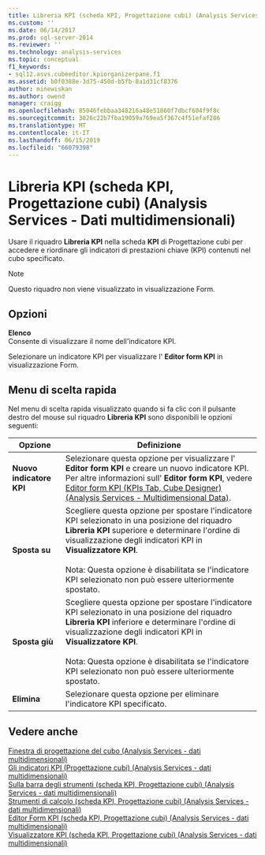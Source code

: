 ```yaml
---
title: Libreria KPI (scheda KPI, Progettazione cubi) (Analysis Services - dati multidimensionali) | Microsoft Docs
ms.custom: ''
ms.date: 06/14/2017
ms.prod: sql-server-2014
ms.reviewer: ''
ms.technology: analysis-services
ms.topic: conceptual
f1_keywords:
- sql12.asvs.cubeeditor.kpiorganizerpane.f1
ms.assetid: b0f0388e-3d75-450d-b5fb-8a1d31cf8376
author: minewiskan
ms.author: owend
manager: craigg
ms.openlocfilehash: 85046febbaa348216a48e51860f7dbcf604f9f8c
ms.sourcegitcommit: 3026c22b7fba19059a769ea5f367c4f51efaf286
ms.translationtype: MT
ms.contentlocale: it-IT
ms.lasthandoff: 06/15/2019
ms.locfileid: "66079398"
---
```

# <a name="kpi-organizer-kpis-tab-cube-designer-analysis-services---multidimensional-data"></a>Libreria KPI (scheda KPI, Progettazione cubi) (Analysis Services - Dati multidimensionali)
  Usare il riquadro **Libreria KPI** nella scheda **KPI** di Progettazione cubi per accedere e riordinare gli indicatori di prestazioni chiave (KPI) contenuti nel cubo specificato.  
  
> [!NOTE]  
>  Questo riquadro non viene visualizzato in visualizzazione Form.  
  
## <a name="options"></a>Opzioni  
 **Elenco**  
 Consente di visualizzare il nome dell'indicatore KPI.  
  
 Selezionare un indicatore KPI per visualizzare l' **Editor form KPI** in visualizzazione Form.  
  
## <a name="context-menu"></a>Menu di scelta rapida  
 Nel menu di scelta rapida visualizzato quando si fa clic con il pulsante destro del mouse sul riquadro **Libreria KPI** sono disponibili le opzioni seguenti:  
  
|Opzione|Definizione|  
|------------|----------------|  
|**Nuovo indicatore KPI**|Selezionare questa opzione per visualizzare l' **Editor form KPI** e creare un nuovo indicatore KPI. Per altre informazioni sull' **Editor form KPI**, vedere [Editor form KPI &#40;KPIs Tab, Cube Designer&#41; &#40;Analysis Services - Multidimensional Data&#41;](kpi-form-editor-kpis-tab-cube-designer-analysis-services-multidimensional-data.md).|  
|**Sposta su**|Scegliere questa opzione per spostare l'indicatore KPI selezionato in una posizione del riquadro **Libreria KPI** superiore e determinare l'ordine di visualizzazione degli indicatori KPI in **Visualizzatore KPI**.<br /><br /> Nota: Questa opzione è disabilitata se l'indicatore KPI selezionato non può essere ulteriormente spostato.|  
|**Sposta giù**|Scegliere questa opzione per spostare l'indicatore KPI selezionato in una posizione del riquadro **Libreria KPI** inferiore e determinare l'ordine di visualizzazione degli indicatori KPI in **Visualizzatore KPI**.<br /><br /> Nota: Questa opzione è disabilitata se l'indicatore KPI selezionato non può essere ulteriormente spostato.|  
|**Elimina**|Selezionare questa opzione per eliminare l'indicatore KPI specificato.|  
  
## <a name="see-also"></a>Vedere anche  
 [Finestra di progettazione del cubo &#40;Analysis Services - dati multidimensionali&#41;](cube-designer-analysis-services-multidimensional-data.md)   
 [Gli indicatori KPI &#40;Progettazione cubi&#41; &#40;Analysis Services - dati multidimensionali&#41;](kpis-cube-designer-analysis-services-multidimensional-data.md)   
 [Sulla barra degli strumenti &#40;scheda KPI, Progettazione cubi&#41; &#40;Analysis Services - dati multidimensionali&#41;](toolbar-kpis-tab-cube-designer-analysis-services-multidimensional-data.md)   
 [Strumenti di calcolo &#40;scheda KPI, Progettazione cubi&#41; &#40;Analysis Services - dati multidimensionali&#41;](calculation-tools-kpis-cube-designer-analysis-services-multidimensional-data.md)   
 [Editor Form KPI &#40;scheda KPI, Progettazione cubi&#41; &#40;Analysis Services - dati multidimensionali&#41;](kpi-form-editor-kpis-tab-cube-designer-analysis-services-multidimensional-data.md)   
 [Visualizzatore KPI &#40;scheda KPI, Progettazione cubi&#41; &#40;Analysis Services - dati multidimensionali&#41;](kpi-browser-kpis-tab-cube-designer-analysis-services-multidimensional-data.md)  
  
  

